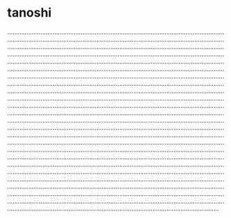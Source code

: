 # tanoshi
.........................................................................................................................................................................................................................................................................................................................................................................................................................................................................................................................................................................................................................................................................................................................................................................................................................................................................................................................................................................................................................................................................................................................................................................................................................................................................................................................................................................................................................................................................................................................................................................................................................................................................................................................................................................................................................................................................................................................................................................................................................................................................................................................................................................................................................................................................................................................................................................................................................................................................................................................................................................................................................................................................................................................................................................................................................................................................................................................................................................................................................................................................................................................................................................................................................